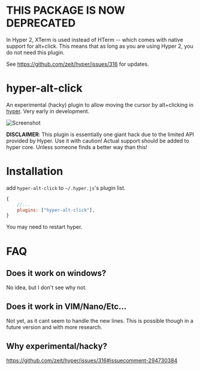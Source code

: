 # THIS PACKAGE IS NOW DEPRECATED

In Hyper 2, XTerm is used instead of HTerm -- which comes with native support for alt+click. This means that as long as you are using Hyper 2, you do not need this plugin.

See https://github.com/zeit/hyper/issues/316 for updates.

# hyper-alt-click
An experimental (hacky) plugin to allow moving the cursor by alt+clicking in [hyper](https://hyper.is/). Very early in development.

![Screenshot](https://cloud.githubusercontent.com/assets/1210785/23743760/cdb010da-04a9-11e7-889f-2af23f3995bc.gif)

**DISCLAIMER**: This plugin is essentially one giant hack due to the limited API provided by Hyper. Use it with caution! Actual support should be added to hyper core. Unless someone finds a better way than this!

# Installation

add `hyper-alt-click` to `~/.hyper.js`'s plugin list.

```javascript
{
	//...
	plugins: ["hyper-alt-click"],
}
```

You may need to restart hyper.

# FAQ

## Does it work on windows?
No idea, but I don't see why not.

## Does it work in VIM/Nano/Etc...
Not yet, as it cant seem to handle the new lines. This is possible though in a future version and with more research.

## Why experimental/hacky?

https://github.com/zeit/hyper/issues/316#issuecomment-294730384
